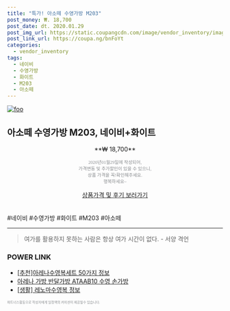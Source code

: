 ```yaml
--- 
title: "특가! 아소떼 수영가방 M203" 
post_money: ₩. 18,700 
post_date: dt. 2020.01.29 
post_img_url: https://static.coupangcdn.com/image/vendor_inventory/images/2016/08/24/17/3/788f229e-8b7d-42b1-8fd9-99491843a325.jpg 
post_link_url: https://coupa.ng/bnFoYt 
categories: 
  - vendor_inventory 
tags: 
  - 네이비 
  - 수영가방 
  - 화이트 
  - M203 
  - 아소떼 
--- 
```

[![foo](https://static.coupangcdn.com/image/vendor_inventory/images/2016/08/24/17/3/788f229e-8b7d-42b1-8fd9-99491843a325.jpg)](https://coupa.ng/bnFoYt) 

## 아소떼 수영가방 M203, 네이비+화이트 
<p style="text-align: center;">**₩ 18,700**</p> 
<p style="text-align: center;"><span style="color: #898c8f; font-family: Georgia,Times,serif; font-size: 0.75em;">2020년01월29일에 작성되어, <br>가격변동 및 추가할인이 있을 수 있으니,<br> 상품 가격을 꼭!확인해주세요.<br>행복하세요~</span> 
</p>	 
<div markdown="0" style="text-align: center;"><a href="https://coupa.ng/bnFoYt" class="btn btn--success">상품가격 및 후기 보러가기</a></div> 
<br><br> 
  #네이비 #수영가방 #화이트 #M203 #아소떼 
<hr> 

> 여가를 활용하지 못하는 사람은 항상 여가 시간이 없다. - 서양 격언 


### POWER LINK

* <a href="https://blog.naver.com/fasyy4321/221787926351" target="_blank">[추천]아레나수영복세트 50가지 정보</a>
* <a href="https://blog.naver.com/fasyy4321/221787569370" target="_blank">아레나 가방 반달가방 ATAAB10 수영 손가방</a>
* <a href="https://blog.naver.com/santokki14/221769578562" target="_blank"> [생활] 레노마수영복 정보 </a>

<span style="color: #898c8f; font-family: Georgia,Times,serif; font-size: 0.55em;">파트너스활동으로 작성자에게 일정액의 커미션이 제공될수 있습니다.</span> 
